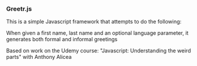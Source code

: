 ### Greetr.js

This is a simple Javascript framework that attempts to do the following:

When given a first name, last name and an optional language parameter, it generates both formal and informal greetings

Based on work on the Udemy course: "Javascript: Understanding the weird parts" with Anthony Alicea

 
